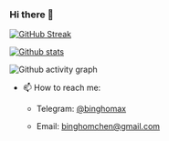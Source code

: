### Hi there 👋

[![GitHub Streak](https://github-readme-streak-stats.herokuapp.com?user=cbh1987&theme=github-dark&date_format=M%20j%5B%2C%20Y%5D)](https://git.io/streak-stats)

[![Github stats](https://github-readme-stats.vercel.app/api?username=cbh1987&theme=github-dark)](https://github.com/cbh1987/cbh1987)

![Github activity graph](https://activity-graph.herokuapp.com/graph?username=cbh1987&bg_color=fcfcfe&color=000000&line=4bc0c8&point=feac5e&area=true&hide_border=true)

- 📫 How to reach me: 

  * Telegram: [@binghomax](https://t.me/binghomax)

  * Email: binghomchen@gmail.com
  

<!--
**cbh1987/cbh1987** is a ✨ _special_ ✨ repository because its `README.md` (this file) appears on your GitHub profile.

Here are some ideas to get you started:

- 🔭 I’m currently working on ...
- 🌱 I’m currently learning ...
- 👯 I’m looking to collaborate on ...
- 🤔 I’m looking for help with ...
- 💬 Ask me about ...
- 📫 How to reach me: ...
- 😄 Pronouns: ...
- ⚡ Fun fact: ...
-->
